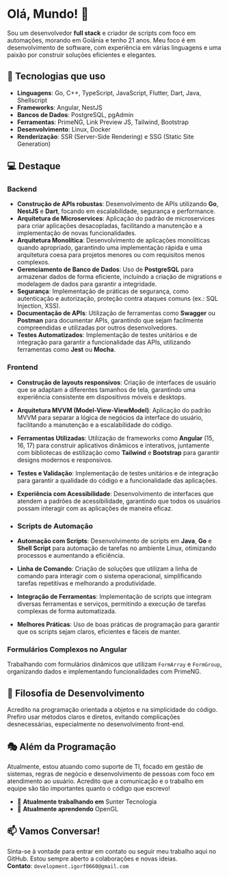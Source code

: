 # Olá, Mundo! 👋

Sou um desenvolvedor **full stack** e criador de scripts com foco em automações, morando em Goiânia e tenho 21 anos. Meu foco é em desenvolvimento de software, com experiência em várias linguagens e uma paixão por construir soluções eficientes e elegantes.

## 🚀 Tecnologias que uso

- **Linguagens**: Go, C++, TypeScript, JavaScript, Flutter, Dart, Java, Shellscript
- **Frameworks**: Angular, NestJS
- **Bancos de Dados**: PostgreSQL, pgAdmin
- **Ferramentas**: PrimeNG, Link Preview JS, Tailwind, Bootstrap
- **Desenvolvimento**: Linux, Docker
- **Renderização**: SSR (Server-Side Rendering) e SSG (Static Site Generation)

## 💻 Destaque

### Backend
- **Construção de APIs robustas**: Desenvolvimento de APIs utilizando **Go**, **NestJS** e **Dart**, focando em escalabilidade, segurança e performance.
- **Arquitetura de Microservices**: Aplicação do padrão de microservices para criar aplicações desacopladas, facilitando a manutenção e a implementação de novas funcionalidades.
- **Arquitetura Monolítica**: Desenvolvimento de aplicações monolíticas quando apropriado, garantindo uma implementação rápida e uma arquitetura coesa para projetos menores ou com requisitos menos complexos.
- **Gerenciamento de Banco de Dados**: Uso de **PostgreSQL** para armazenar dados de forma eficiente, incluindo a criação de migrations e modelagem de dados para garantir a integridade.
- **Segurança**: Implementação de práticas de segurança, como autenticação e autorização, proteção contra ataques comuns (ex.: SQL Injection, XSS).
- **Documentação de APIs**: Utilização de ferramentas como **Swagger** ou **Postman** para documentar APIs, garantindo que sejam facilmente compreendidas e utilizadas por outros desenvolvedores.
- **Testes Automatizados**: Implementação de testes unitários e de integração para garantir a funcionalidade das APIs, utilizando ferramentas como **Jest** ou **Mocha**.

### Frontend
- **Construção de layouts responsivos**: Criação de interfaces de usuário que se adaptam a diferentes tamanhos de tela, garantindo uma experiência consistente em dispositivos móveis e desktops.
- **Arquitetura MVVM (Model-View-ViewModel)**: Aplicação do padrão MVVM para separar a lógica de negócios da interface do usuário, facilitando a manutenção e a escalabilidade do código.
- **Ferramentas Utilizadas**: Utilização de frameworks como **Angular** (15, 16, 17) para construir aplicativos dinâmicos e interativos, juntamente com bibliotecas de estilização como **Tailwind** e **Bootstrap** para garantir designs modernos e responsivos.
- **Testes e Validação**: Implementação de testes unitários e de integração para garantir a qualidade do código e a funcionalidade das aplicações.
- **Experiência com Acessibilidade**: Desenvolvimento de interfaces que atendem a padrões de acessibilidade, garantindo que todos os usuários possam interagir com as aplicações de maneira eficaz.

- ### Scripts de Automação
- **Automação com Scripts**: Desenvolvimento de scripts em **Java**, **Go** e **Shell Script** para automação de tarefas no ambiente Linux, otimizando processos e aumentando a eficiência.
- **Linha de Comando**: Criação de soluções que utilizam a linha de comando para interagir com o sistema operacional, simplificando tarefas repetitivas e melhorando a produtividade.
- **Integração de Ferramentas**: Implementação de scripts que integram diversas ferramentas e serviços, permitindo a execução de tarefas complexas de forma automatizada.
- **Melhores Práticas**: Uso de boas práticas de programação para garantir que os scripts sejam claros, eficientes e fáceis de manter.

### Formulários Complexos no Angular
Trabalhando com formulários dinâmicos que utilizam `FormArray` e `FormGroup`, organizando dados e implementando funcionalidades com PrimeNG.

## 🧠 Filosofia de Desenvolvimento
Acredito na programação orientada a objetos e na simplicidade do código. Prefiro usar métodos claros e diretos, evitando complicações desnecessárias, especialmente no desenvolvimento front-end.

## 🎭 Além da Programação
Atualmente, estou atuando como suporte de TI, focado em gestão de sistemas, regras de negócio e desenvolvimento de pessoas com foco em atendimento ao usuário. Acredito que a comunicação e o trabalho em equipe são tão importantes quanto o código que escrevo!

- 🔭 **Atualmente trabalhando em** Sunter Tecnologia
- 🌱 **Atualmente aprendendo** OpenGL

## 📫 Vamos Conversar!
Sinta-se à vontade para entrar em contato ou seguir meu trabalho aqui no GitHub. Estou sempre aberto a colaborações e novas ideias.  
**Contato**: `development.igorf0660@gmail.com`  
